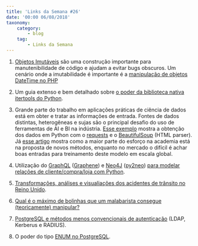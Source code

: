 ```yaml
---
title: 'Links da Semana #26'
date: '00:00 06/08/2018'
taxonomy:
    category:
        - blog
    tag:
        - Links da Semana
---
```


1. [Objetos Imutáveis](https://en.wikipedia.org/wiki/Immutable_object) são uma construção importante para manutenibilidade de código e ajudam a evitar bugs obscuros. Um cenário onde a imutabilidade é importante é a [manipulação de objetos DateTime no PHP](https://laravel-news.com/mutable-and-immutable-date-time-php)

1. Um guia extenso e bem detalhado sobre [o poder da biblioteca nativa itertools do Python](https://realpython.com/python-itertools/).

1. Grande parte do trabalho em aplicações práticas de ciência de dados está em obter e tratar as informações de entrada. Fontes de dados distintas, heterogêneas e sujas são o principal desafio do uso de ferramentas de AI e BI na indústria. [Esse exemplo](https://www.dataquest.io/blog/data-retrieval-and-cleaning/) mostra a obtenção dos dados em Python com o [requests](http://docs.python-requests.org/en/master/) e o [BeautifulSoup](https://www.crummy.com/software/BeautifulSoup/) (HTML parser). Já [esse artigo](https://petewarden.com/2018/05/28/why-you-need-to-improve-your-training-data-and-how-to-do-it/) mostra como a maior parte do esforço na academia está na proposta de novos métodos, enquanto no mercado o difícil é achar boas entradas para treinamento deste modelo em escala global.

1. Utilização do [GraphQL](https://medium.com/elements/diving-into-graphql-and-neo4j-with-python-244ec39ddd94) ([Graphene](http://graphene-python.org/)) e [Neo4J](http://py2neo.org/v3/index.html) ([py2neo](http://py2neo.org/v3/index.html)) [para modelar relações de cliente/compra/loja com Python](https://medium.com/elements/diving-into-graphql-and-neo4j-with-python-244ec39ddd94).

1. [Transformações, análises e visualiações dos acidentes de trânsito no Reino Unido](http://machineloveus.com/data-is-beautiful-traffic-accidents-in-the-uk/).

1. [Qual é o máximo de bolinhas que um malabarista consegue (teoricamente) manipular?](http://fermatslibrary.com/s/how-many-objects-can-be-juggled)

1. [PostgreSQL e métodos menos convencionais de autenticação](https://severalnines.com/blog/integrating-postgresql-authentication-systems) (LDAP, Kerberus e RADIUS).

1. O poder do tipo [ENUM no PostgreSQL](https://tapoueh.org/blog/2018/05/postgresql-data-types-enum/).
